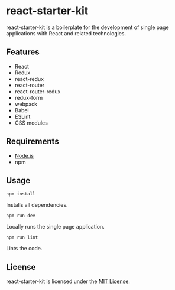 # react-starter-kit

react-starter-kit is a boilerplate for the development of single page
applications with React and related technologies.

## Features

* React
* Redux
* react-redux
* react-router
* react-router-redux
* redux-form
* webpack
* Babel
* ESLint
* CSS modules

## Requirements

* [Node.js](https://nodejs.org/en/)
* npm

## Usage

```
npm install
```
Installs all dependencies.

```
npm run dev
```
Locally runs the single page application.

```
npm run lint
```
Lints the code.

## License

react-starter-kit is licensed under the [MIT License](./LICENSE.txt).
